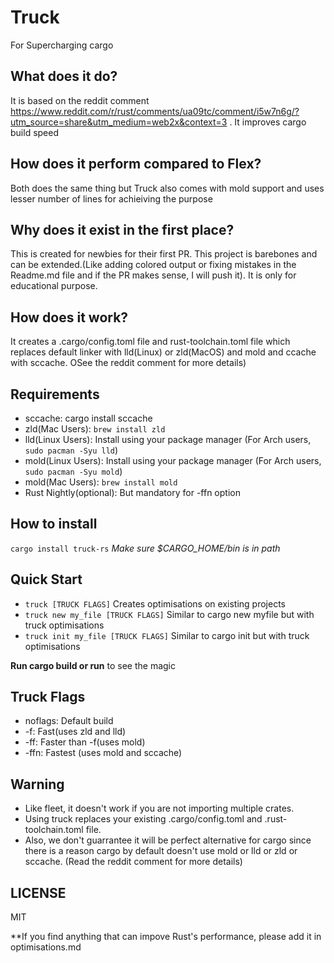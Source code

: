  # Truck
 For Supercharging cargo

 ## What does it do?
 It is based on the reddit comment https://www.reddit.com/r/rust/comments/ua09tc/comment/i5w7n6g/?utm_source=share&utm_medium=web2x&context=3 . It improves cargo build speed

 ## How does it perform compared to Flex?
 Both does the same thing but Truck also comes with mold support and uses lesser number of lines for achieiving the purpose

 ## Why does it exist in the first place?
 This is created for newbies for their first PR. This project is barebones and can be extended.(Like adding colored output or fixing mistakes in the Readme.md file and if the PR makes sense, I will push it). It is only for educational purpose.

 ## How does it work?
 It creates a .cargo/config.toml file and rust-toolchain.toml file which replaces default linker with lld(Linux) or zld(MacOS) and mold and ccache with sccache. OSee the reddit comment for more details)

 ## Requirements
 - sccache: cargo install sccache
 - zld(Mac Users): `brew install zld`
 - lld(Linux Users): Install using your package manager (For Arch users, `sudo pacman -Syu lld`)
 - mold(Linux Users): Install using your package manager (For Arch users, `sudo pacman -Syu mold`)
 - mold(Mac Users): `brew install mold`
 - Rust Nightly(optional): But mandatory for -ffn option
 
 ## How to install
 `cargo install truck-rs`
 *Make sure $CARGO_HOME/bin is in path*
 
 ## Quick Start
 - `truck [TRUCK FLAGS]` Creates optimisations on existing projects
 - `truck new my_file [TRUCK FLAGS]` Similar to cargo new myfile but with truck optimisations
 - `truck init my_file [TRUCK FLAGS]` Similar to cargo init but with truck optimisations

 **Run cargo build or run** to see the magic

 ## Truck Flags
 - noflags: Default build
 - -f: Fast(uses zld and lld)
 - -ff: Faster than -f(uses mold)
 - -ffn: Fastest (uses mold and sccache)

 ## Warning
 - Like fleet, it doesn't work if you are not importing multiple crates.
 - Using truck replaces your existing .cargo/config.toml and .rust-toolchain.toml file.
 - Also, we don't guarrantee it will be perfect alternative for cargo since there is a reason cargo by default doesn't use mold or lld or zld or sccache. (Read the reddit comment for more details)

 ## LICENSE
 MIT

 **If you find anything that can impove Rust's performance, please add it in optimisations.md
